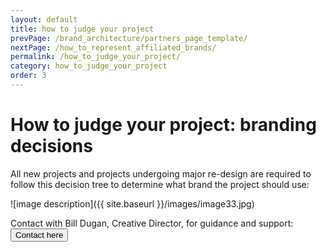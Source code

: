 ```yaml
---
layout: default
title: how to judge your project
prevPage: /brand_architecture/partners_page_template/
nextPage: /how_to_represent_affiliated_brands/
permalink: /how_to_judge_your_project/
category: how_to_judge_your_project
order: 3
---
```


# How to judge your project: branding decisions

All new projects and projects undergoing major re-design are required to follow this
decision tree to determine what brand the project should use:

![image description]({{ site.baseurl }}/images/image33.jpg)

Contact with Bill Dugan, Creative Director, for guidance and support: <button class="button" onClick="alert('Here wil be contact action')">Contact here</button>